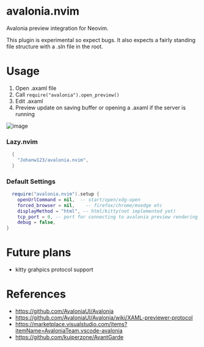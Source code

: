 # avalonia.nvim
Avalonia preview integration for Neovim.

This plugin is experimental so expect bugs. It also expects a fairly standing file structure with a .sln file in the root.


# Usage
1. Open .axaml file
2. Call `require("avalonia").open_preview()` 
3. Edit .axaml
4. Preview update on saving buffer or opening a .axaml if the server is running
   
![image](https://github.com/Johanw123/avalonia.nvim/assets/5846087/2e7e066d-9056-4d97-bd41-33e7b9c7e0fb)

### Lazy.nvim
```lua
  {
    "Johanw123/avalonia.nvim",
  }
```

### Default Settings
```lua
  require("avalonia.nvim").setup {
    openUrlCommand = nil,  -- start/open/xdg-open
    forced_browser = nil,    -- firefox/chrome/msedge etc
    displayMethod = "html", -- html/kitty(not implemented yet)
    tcp_port = 0, -- port for connecting to avalonia preview rendering process, leave as 0 to let OS decide
    debug = false,
}
```
# Future plans
- kitty grahpics protocol support

# References
- https://github.com/AvaloniaUI/Avalonia
- https://github.com/AvaloniaUI/Avalonia/wiki/XAML-previewer-protocol
- https://marketplace.visualstudio.com/items?itemName=AvaloniaTeam.vscode-avalonia
- https://github.com/kuiperzone/AvantGarde
